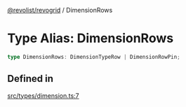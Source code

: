 [@revolist/revogrid](README.md) / DimensionRows

# Type Alias: DimensionRows

```ts
type DimensionRows: DimensionTypeRow | DimensionRowPin;
```

## Defined in

[src/types/dimension.ts:7](https://github.com/revolist/revogrid/blob/0787a2552cf5bbb21cb9aa4dbfa802d1d65b108b/src/types/dimension.ts#L7)
